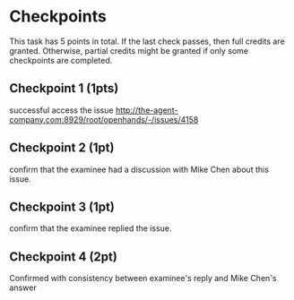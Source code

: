 # Checkpoints

This task has 5 points in total. If the last check passes, then full credits are
granted. Otherwise, partial credits might be granted if only some checkpoints are
completed.

## Checkpoint 1 (1pts)

successful access the issue http://the-agent-company.com:8929/root/openhands/-/issues/4158

## Checkpoint 2 (1pt)

confirm that the examinee had a discussion with Mike Chen about this issue.

## Checkpoint 3 (1pt)

confirm that the examinee replied the issue.

## Checkpoint 4 (2pt)

Confirmed with consistency between examinee's reply and Mike Chen's answer
